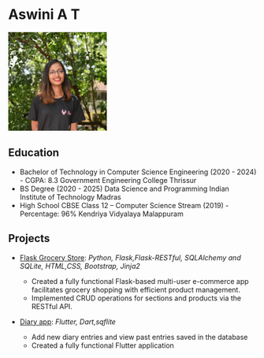 # Aswini A T
<img src="/images/Aswini2.jpg" width="200" height="200">

## Education
- Bachelor of Technology in Computer Science Engineering (2020 - 2024) - CGPA: 8.3
  Government Engineering College Thrissur
- BS Degree (2020 - 2025) Data Science and Programming
  Indian Institute of Technology Madras
- High School CBSE Class 12 – Computer Science Stream (2019) - Percentage: 96%
  Kendriya Vidyalaya Malappuram

## Projects
- [Flask Grocery Store](https://github.com/Ash-394/Flask-Grocery-Store):
  *Python, Flask,Flask-RESTful, SQLAlchemy and SQLite, HTML,CSS, Bootstrap, Jinja2*

    - Created a fully functional Flask-based multi-user e-commerce app facilitates grocery shopping with 
    efficient product management.
    - Implemented CRUD operations for sections and products via the RESTful API.
- [Diary app](https://github.com/Ash-394/TinkerHub-Co-Coder-Project):
  *Flutter, Dart,sqflite*
 
    - Add new diary entries and view past entries saved in the database
    - Created a fully functional Flutter application



